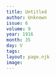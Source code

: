 ```yaml
---
title: Untitled
author: Unknown
issue: 6
volume: 9
year: 1916
month: 35
day: V
tags:
layout: page.njk
image:
---
```





